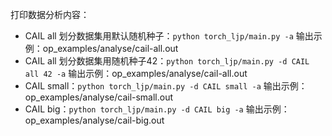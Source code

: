 打印数据分析内容：
- CAIL all 划分数据集用默认随机种子：`python torch_ljp/main.py -a` 输出示例：op_examples/analyse/cail-all.out
- CAIL all 划分数据集用随机种子42：`python torch_ljp/main.py -d CAIL all 42 -a` 输出示例：op_examples/analyse/cail-all.out
- CAIL small：`python torch_ljp/main.py -d CAIL small -a` 输出示例：op_examples/analyse/cail-small.out
- CAIL big：`python torch_ljp/main.py -d CAIL big -a` 输出示例：op_examples/analyse/cail-big.out